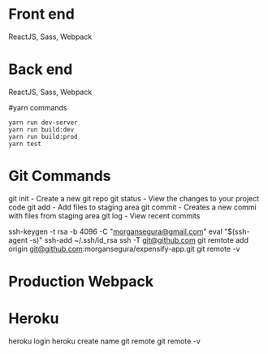 # Front end
ReactJS, Sass, Webpack

# Back end
ReactJS, Sass, Webpack

#yarn commands

    yarn run dev-server
    yarn run build:dev
    yarn run build:prod
    yarn test

# Git Commands

git init - Create a new git repo
git status - View the changes to your project code
git add - Add files to staging area
git commit - Creates a new commi with files from staging area
git log - View recent commits

ssh-keygen -t rsa -b 4096 -C "morgansegura@gmail.com"
eval "$(ssh-agent -s)"
ssh-add ~/.ssh/id_rsa
ssh -T git@github.com
git remtote add origin git@github.com:morgansegura/expensify-app.git
git remote -v


# Production Webpack


# Heroku

heroku login
heroku create name
git remote
git remote -v
